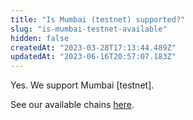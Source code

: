 ```yaml
---
title: "Is Mumbai (testnet) supported?"
slug: "is-mumbai-testnet-available"
hidden: false
createdAt: "2023-03-28T17:13:44.489Z"
updatedAt: "2023-06-16T20:57:07.183Z"
---
```

Yes. We support Mumbai [testnet].

See our available chains [here](https://docs.reservoir.tools/reference/supported-chains-1).